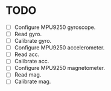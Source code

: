 # TODO

- [ ] Configure MPU9250 gyroscope.
- [ ] Read gyro.
- [ ] Calibrate gyro.  
- [ ] Configure MPU9250 accelerometer.
- [ ] Read acc.
- [ ] Calibrate acc.
- [ ] Configure MPU9250 magnetometer.
- [ ] Read mag.
- [ ] Calibrate mag.
